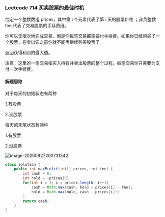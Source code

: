 ### Leetcode 714 买卖股票的最佳时机

给定一个整数数组 prices，其中第 i 个元素代表了第 i 天的股票价格 ；非负整数 fee 代表了交易股票的手续费用。

你可以无限次地完成交易，但是你每笔交易都需要付手续费。如果你已经购买了一个股票，在卖出它之前你就不能再继续购买股票了。

返回获得利润的最大值。

注意：这里的一笔交易指买入持有并卖出股票的整个过程，每笔交易你只需要为支付一次手续费。

#### 解题思路

对于每天的初始状态有两种

1.有股票

2.没股票

每天的末尾状态有两种

1.有股票

2.没股票

![image-20200827203731342](C:\Users\Kyle-Sung-Gu\AppData\Roaming\Typora\typora-user-images\image-20200827203731342.png)

```java
class Solution {
    public int maxProfit(int[] prices, int fee) {
        int cash = 0;
        int hold = -prices[0];
        for(int i = 1; i < prices.length; i++){
            cash = Math.max(cash, hold + prices[i] - fee);
            hold = Math.max(hold, cash - prices[i]);
        }
        return cash;
    }
}
```

